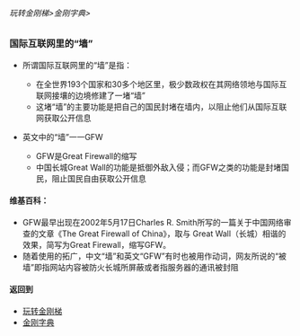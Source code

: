 ###### 玩转金刚梯>金刚字典>
### 国际互联网里的“墙”

- 所谓国际互联网里的“墙”是指：
  - 在全世界193个国家和30多个地区里，极少数政权在其网络领地与国际互联网接壤的边境修建了一堵“墙”
  - 这堵“墙”的主要功能是把自己的国民封堵在墙内，以阻止他们从国际互联网获取公开信息

- 英文中的“墙”一一GFW
  - GFW是Great Firewall的缩写
  - 中国长城Great Wall的功能是抵御外敌入侵；而GFW之类的功能是封堵国民，阻止国民自由获取公开信息

#### 维基百科：
- GFW最早出现在2002年5月17日Charles R. Smith所写的一篇关于中国网络审查的文章《The Great Firewall of China》，取与 Great Wall（长城）相谐的效果，简写为Great Firewall，缩写GFW。
- 随着使用的拓广，中文“墙”和英文“GFW”有时也被用作动词，网友所说的“被墙”即指网站内容被防火长城所屏蔽或者指服务器的通讯被封阻


#### 返回到
- [玩转金刚梯](https://github.com/a2zitpro/web/blob/master/LadderFree/A.md)
- [金刚字典](https://github.com/a2zitpro/web/blob/master/LadderFree/kkDictionary/KKDictionary.md)
